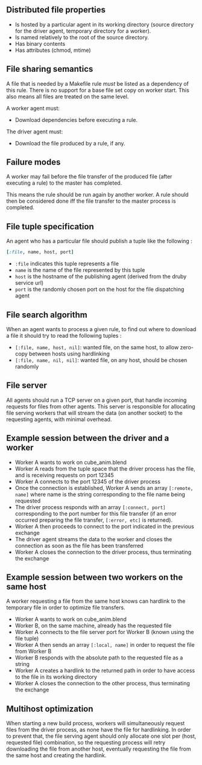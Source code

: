 ## Distributed file properties

* Is hosted by a particular agent in its working directory (source directory for the driver agent, temporary directory
for a worker).
* Is named relatively to the root of the source directory.
* Has binary contents
* Has attributes (chmod, mtime)

## File sharing semantics

A file that is needed by a Makefile rule *must* be listed as a dependency of this rule. There is no support for a base
file set copy on worker start. This also means all files are treated on the same level.

A worker agent must:

* Download dependencies before executing a rule.

The driver agent must:

* Download the file produced by a rule, if any.

## Failure modes

A worker may fail before the file transfer of the produced file (after executing a rule) to the master has completed.

This means the rule should be run again by another worker. A rule should then be considered done iff the file transfer
to the master process is completed.

## File tuple specification

An agent who has a particular file should publish a tuple like the following :

```ruby
[:file, name, host, port]
```

* `:file` indicates this tuple represents a file
* `name` is the name of the file represented by this tuple
* `host` is the hostname of the publishing agent (derived from the druby service url)
* `port` is the randomly chosen port on the host for the file dispatching agent

## File search algorithm

When an agent wants to process a given rule, to find out where to download a file it should try to read the following
tuples :

* `[:file, name, host, nil]`: wanted file, on the same host, to allow zero-copy between hosts using hardlinking
* `[:file, name, nil, nil]`: wanted file, on any host, should be chosen randomly

## File server

All agents should run a TCP server on a given port, that handle incoming requests for files from other agents. This
server is responsible for allocating file serving workers that will stream the data (on another socket) to the
requesting agents, with minimal overhead.

## Example session between the driver and a worker

* Worker A wants to work on cube_anim.blend
* Worker A reads from the tuple space that the driver process has the file, and is receiving requests on port 12345
* Worker A connects to the port 12345 of the driver process
* Once the connection is established, Worker A sends an array `[:remote, name]` where name is the string corresponding
to the file name being requested
* The driver process responds with an array `[:connect, port]` corresponding to the port number for this file transfer
(if an error occurred preparing the file transfer, `[:error, etc]` is returned).
* Worker A then proceeds to connect to the port indicated in the previous exchange
* The driver agent streams the data to the worker and closes the connection as soon as the file has been transferred
* Worker A closes the connection to the driver process, thus terminating the exchange

## Example session between two workers on the same host

A worker requesting a file from the same host knows can hardlink to the temporary file in order to optimize file
transfers.

* Worker A wants to work on cube_anim.blend
* Worker B, on the same machine, already has the requested file
* Worker A connects to the file server port for Worker B (known using the file tuple)
* Worker A then sends an array `[:local, name]` in order to request the file from Worker B
* Worker B responds with the absolute path to the requested file as a string
* Worker A creates a hardlink to the returned path in order to have access to the file in its working directory
* Worker A closes the connection to the other process, thus terminating the exchange

## Multihost optimization

When starting a new build process, workers will simultaneously request files from the driver process, as none have the
file for hardlinking. In order to prevent that, the file serving agent should only allocate one slot per (host,
requested file) combination, so the requesting process will retry downloading the file from another host, eventually
requesting the file from the same host and creating the hardlink.
